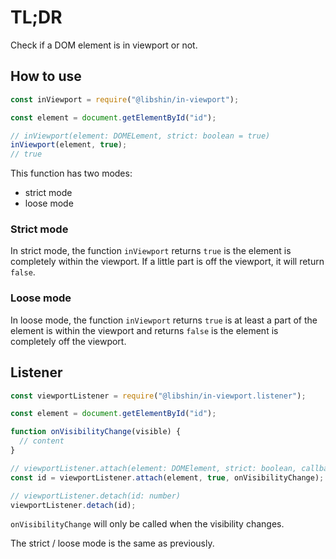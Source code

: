 # TL;DR

Check if a DOM element is in viewport or not.

## How to use

```js
const inViewport = require("@libshin/in-viewport");

const element = document.getElementById("id");

// inViewport(element: DOMELement, strict: boolean = true)
inViewport(element, true);
// true
```

This function has two modes:

- strict mode
- loose mode

### Strict mode

In strict mode, the function `inViewport` returns `true` is the element is completely within the viewport. If a little part is off the viewport, it will return `false`.

### Loose mode

In loose mode, the function `inViewport` returns `true` is at least a part of the element is within the viewport and returns `false` is the element is completely off the viewport.

## Listener

```js
const viewportListener = require("@libshin/in-viewport.listener");

const element = document.getElementById("id");

function onVisibilityChange(visible) {
  // content
}

// viewportListener.attach(element: DOMElement, strict: boolean, callback: visible => any) => id: number
const id = viewportListener.attach(element, true, onVisibilityChange);

// viewportListener.detach(id: number)
viewportListener.detach(id);
```

`onVisibilityChange` will only be called when the visibility changes.

The strict / loose mode is the same as previously.
